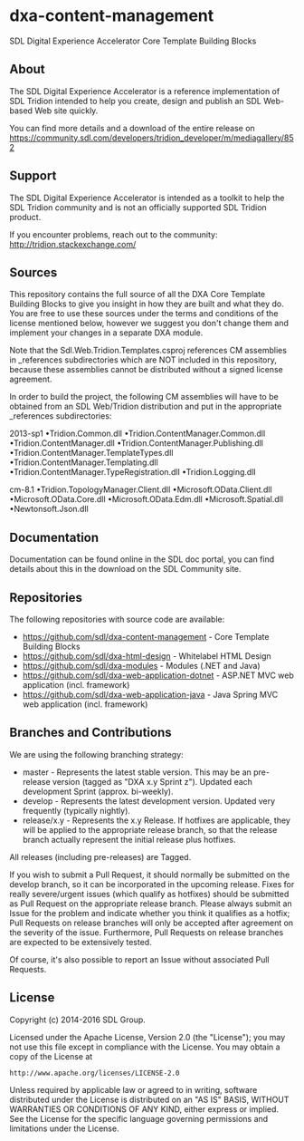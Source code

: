 dxa-content-management
===
SDL Digital Experience Accelerator Core Template Building Blocks


About
-----
The SDL Digital Experience Accelerator is a reference implementation of SDL Tridion intended to help you create, design and publish an SDL Web-based Web site quickly.

You can find more details and a download of the entire release on https://community.sdl.com/developers/tridion_developer/m/mediagallery/852


Support
---------------
The SDL Digital Experience Accelerator is intended as a toolkit to help the SDL Tridion community and is not an officially supported SDL Tridion product.

If you encounter problems, reach out to the community: http://tridion.stackexchange.com/


Sources
-------

This repository contains the full source of all the DXA Core Template Building Blocks to give you insight in how they are built and what they do. 
You are free to use these sources under the terms and conditions of the license mentioned below, however we suggest you don't change them and implement your changes in a separate DXA module. 

Note that the Sdl.Web.Tridion.Templates.csproj references CM assemblies in _references subdirectories which are NOT included in this repository, 
because these assemblies cannot be distributed without a signed license agreement.

In order to build the project, the following CM assemblies will have to be obtained from an SDL Web/Tridion distribution and put in the appropriate _references subdirectories:

2013-sp1
•Tridion.Common.dll
•Tridion.ContentManager.Common.dll
•Tridion.ContentManager.dll
•Tridion.ContentManager.Publishing.dll
•Tridion.ContentManager.TemplateTypes.dll
•Tridion.ContentManager.Templating.dll
•Tridion.ContentManager.TypeRegistration.dll
•Tridion.Logging.dll

cm-8.1
•Tridion.TopologyManager.Client.dll
•Microsoft.OData.Client.dll
•Microsoft.OData.Core.dll
•Microsoft.OData.Edm.dll
•Microsoft.Spatial.dll
•Newtonsoft.Json.dll


Documentation
-------------

Documentation can be found online in the SDL doc portal, you can find details about this in the download on the SDL Community site.


Repositories
------------

The following repositories with source code are available:

 - https://github.com/sdl/dxa-content-management - Core Template Building Blocks
 - https://github.com/sdl/dxa-html-design - Whitelabel HTML Design
 - https://github.com/sdl/dxa-modules - Modules (.NET and Java)
 - https://github.com/sdl/dxa-web-application-dotnet - ASP.NET MVC web application (incl. framework)
 - https://github.com/sdl/dxa-web-application-java - Java Spring MVC web application (incl. framework)


Branches and Contributions
--------------------------

We are using the following branching strategy:

 - master - Represents the latest stable version. This may be an pre-release version (tagged as "DXA x.y Sprint z"). Updated each development Sprint (approx. bi-weekly).
 - develop - Represents the latest development version. Updated very frequently (typically nightly).
 - release/x.y - Represents the x.y Release. If hotfixes are applicable, they will be applied to the appropriate release branch, so that the release branch actually represent the initial release plus hotfixes.

All releases (including pre-releases) are Tagged. 
 
If you wish to submit a Pull Request, it should normally be submitted on the develop branch, so it can be incorporated in the upcoming release.
Fixes for really severe/urgent issues (which qualify as hotfixes) should be submitted as Pull Request on the appropriate release branch.
Please always submit an Issue for the problem and indicate whether you think it qualifies as a hotfix; Pull Requests on release branches will only be accepted after agreement on the severity of the issue.
Furthermore, Pull Requests on release branches are expected to be extensively tested.

Of course, it's also possible to report an Issue without associated Pull Requests.


License
-------
Copyright (c) 2014-2016 SDL Group.

Licensed under the Apache License, Version 2.0 (the "License");
you may not use this file except in compliance with the License.
You may obtain a copy of the License at

	http://www.apache.org/licenses/LICENSE-2.0

Unless required by applicable law or agreed to in writing, software distributed under the License is distributed on an "AS IS" BASIS, WITHOUT WARRANTIES OR CONDITIONS OF ANY KIND, either express or implied.
See the License for the specific language governing permissions and limitations under the License.
